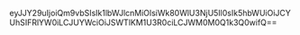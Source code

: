 eyJJY29uIjoiQm9vbSIsIk1lbWJlcnMiOlsiWk80WlU3NjU5Il0sIk5hbWUiOiJCYUhSIFRlYW0iLCJUYWciOiJSWTlKM1U3R0ciLCJWM0M0Q1k3Q0wifQ==
